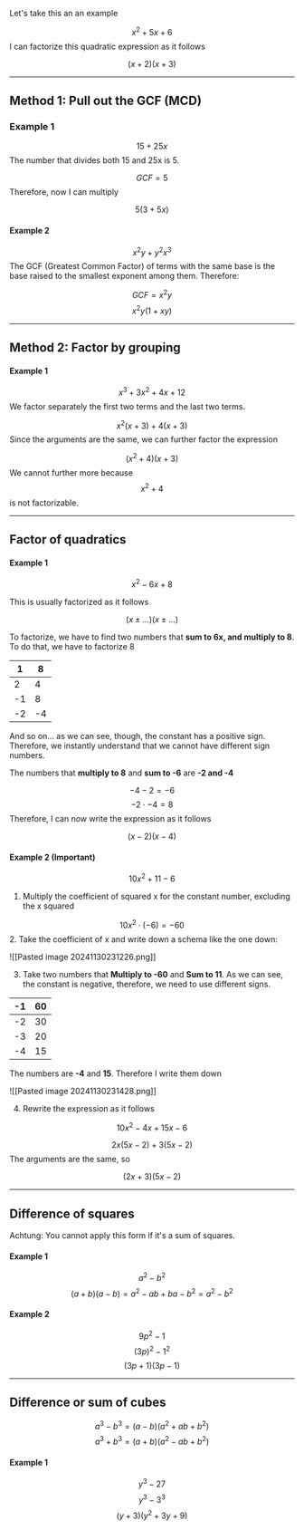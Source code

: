 Let's take this an an example

$$
x^{2} + 5x + 6
$$
I can factorize this quadratic expression as it follows

$$
(x+2)(x+3)
$$

---
## Method 1: Pull out the GCF (MCD)
### Example 1

$$
15+25x$$
The number that divides both 15 and 25x is 5.

$$GCF = 5$$
Therefore, now I can multiply 

$$5(3+5x)$$
#### Example 2

$$x^{2}y + y^{2}x^{3}$$
The GCF (Greatest Common Factor) of terms with the same base is the base raised to the smallest exponent among them. Therefore:

$$GCF = x^{2}y$$
$$x^{2}y(1 + xy)$$

---

## Method 2: Factor by grouping
#### Example 1

$$x^{3} + 3x^{2} + 4x + 12$$
We factor separately the first two terms and the last two terms.

$$x^{2}(x + 3) + 4(x + 3)$$Since the arguments are the same, we can further factor the expression

$$(x^{2}+4)(x+3)$$We cannot further more because $$x^{2}+4$$ is not factorizable. 

---

## Factor of quadratics
#### Example 1

$$x^{2}-6x+8$$

This is usually factorized as it follows

$$(x \pm \dots)(x \pm \dots)$$

To factorize, we have to find two numbers that **sum to 6x, and multiply to 8**. To do that, we have to factorize 8

| 1   | 8   |
| --- | --- |
| 2   | 4   |
| -1  | 8   |
| -2  | -4  |

And so on... as we can see, though, the constant has a positive sign. Therefore, we instantly understand that we cannot have different sign numbers.

The numbers that **multiply to 8** and **sum to -6** are **-2 and -4**

$$-4 - 2 = -6$$$$-2 \cdot -4 = 8$$
Therefore, I can now write the expression as it follows

$$(x-2)(x-4)$$
#### Example 2 (Important)

$$10x^{2}+11-6$$
1. Multiply the coefficient of squared x for the constant number, excluding the x squared

$$10x^{2} \cdot (-6) = -60$$
2. Take the coefficient of x and write down a schema like the one down:

![[Pasted image 20241130231226.png]]

3. Take two numbers that **Multiply to -60** and **Sum to 11**. As we can see, the constant is negative, therefore, we need to use different signs.

| -1  | 60  |
| --- | --- |
| -2  | 30  |
| -3  | 20  |
| -4  | 15  |

The numbers are **-4** and **15**. Therefore I write them down

![[Pasted image 20241130231428.png]]


4. Rewrite the expression as it follows

$$10x^{2} - 4x + 15x  -6$$

$$2x(5x - 2) + 3(5x - 2)$$
The arguments are the same, so

$$(2x+3)(5x-2)$$

---

## Difference of squares

Achtung: You cannot apply this form if it's a sum of squares.

#### Example 1
$$a^{2} - b^{2}$$
$$(a+b)(a-b) = a^{2} - ab + ba - b^{2} = a^{2} - b^{2}$$

#### Example 2
$$9p^{2} - 1$$
$$(3p)^{2} - 1^{2}$$
$$(3p + 1)(3p - 1)$$

---

## Difference or sum of cubes

$$a^{3}-b^{3} = (a-b)(a^{2} + ab + b^{2})$$
$$a^{3}+b^{3} = (a+b)(a^{2}-ab+b^{2})$$
#### Example 1

$$y^{3} - 27$$
$$y^{3} - 3^{3}$$
$$(y+3)(y^{2} + 3y + 9)$$